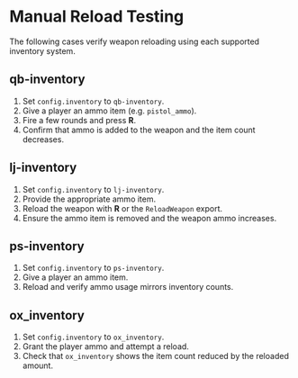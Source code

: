 # Manual Reload Testing

The following cases verify weapon reloading using each supported inventory system.

## qb-inventory
1. Set `config.inventory` to `qb-inventory`.
2. Give a player an ammo item (e.g. `pistol_ammo`).
3. Fire a few rounds and press **R**.
4. Confirm that ammo is added to the weapon and the item count decreases.

## lj-inventory
1. Set `config.inventory` to `lj-inventory`.
2. Provide the appropriate ammo item.
3. Reload the weapon with **R** or the `ReloadWeapon` export.
4. Ensure the ammo item is removed and the weapon ammo increases.

## ps-inventory
1. Set `config.inventory` to `ps-inventory`.
2. Give a player an ammo item.
3. Reload and verify ammo usage mirrors inventory counts.

## ox_inventory
1. Set `config.inventory` to `ox_inventory`.
2. Grant the player ammo and attempt a reload.
3. Check that `ox_inventory` shows the item count reduced by the reloaded amount.
